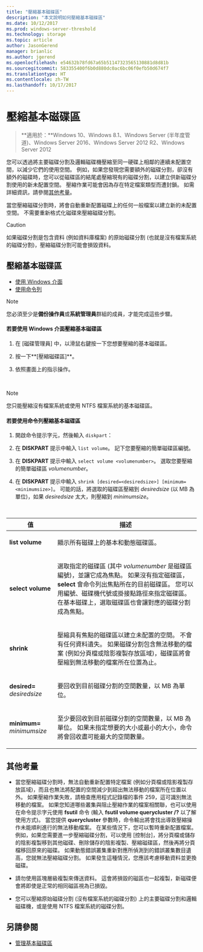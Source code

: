 ```yaml
---
title: "壓縮基本磁碟區"
description: "本文說明如何壓縮基本磁碟區"
ms.date: 10/12/2017
ms.prod: windows-server-threshold
ms.technology: storage
ms.topic: article
author: JasonGerend
manager: brianlic
ms.author: jgerend
ms.openlocfilehash: e54632b78fd67a65b51147323565130881d8d81b
ms.sourcegitcommit: 583355400f6b0d880dc0ac6bc06f0efb50d674f7
ms.translationtype: HT
ms.contentlocale: zh-TW
ms.lasthandoff: 10/17/2017
---
```

# <a name="shrink-a-basic-volume"></a>壓縮基本磁碟區

> **適用於：**Windows 10、Windows 8.1、Windows Server (半年度管道)、Windows Server 2016、Windows Server 2012 R2、Windows Server 2012

您可以透過將主要磁碟分割及邏輯磁碟機壓縮至同一硬碟上相鄰的連續未配置空間，以減少它們的使用空間。 例如，如果您發現您需要額外的磁碟分割，卻沒有額外的磁碟時，您可以從磁碟區的結尾處壓縮現有的磁碟分割，以建立供新磁碟分割使用的新未配置空間。 壓縮作業可能會因為存在特定檔案類型而遭封鎖。 如需詳細資訊，請參閱[其他考量](#addcon)。 

當您壓縮磁碟分割時，將會自動重新配置磁碟上的任何一般檔案以建立新的未配置空間。 不需要重新格式化磁碟來壓縮磁碟分割。

> [!CAUTION]
> 如果磁碟分割是包含資料 (例如資料庫檔案) 的原始磁碟分割 (也就是沒有檔案系統的磁碟分割)，壓縮磁碟分割可能會損毀資料。

## <a name="shrinking-a-basic-volume"></a>壓縮基本磁碟區

-   [使用 Windows 介面](#BKMK_WINUI)
-   [使用命令列](#BKMK_CMD)

> [!NOTE]
> 您必須至少是**備份操作員**或**系統管理員**群組的成員，才能完成這些步驟。

<a id="BKMK_WINUI"></a>
#### <a name="to-shrink-a-basic-volume-using-the-windows-interface"></a>若要使用 Windows 介面壓縮基本磁碟區

1.  在 [磁碟管理員] 中，以滑鼠右鍵按一下您想要壓縮的基本磁碟區。

2.  按一下**\[壓縮磁碟區\]**。

3.  依照畫面上的指示操作。

<br />

> [!NOTE]
> 您只能壓縮沒有檔案系統或使用 NTFS 檔案系統的基本磁碟區。

<a id="BKMK_CMD"></a>
#### <a name="to-shrink-a-basic-volume-using-a-command-line"></a>若要使用命令列壓縮基本磁碟區

1.  開啟命令提示字元，然後輸入 `diskpart`：

2.  在 **DISKPART** 提示中輸入 `list volume`。 記下您要壓縮的簡單磁碟區編號。

3.  在 **DISKPART** 提示中輸入 `select volume <volumenumber>`。 選取您要壓縮的簡單磁碟區 *volumenumber*。

4.  在 **DISKPART** 提示中輸入 `shrink [desired=<desiredsize>] [minimum=<minimumsize>]`。 可能的話，將選取的磁碟區壓縮到 *desiredsize* (以 MB 為單位)，如果 *desiredsize* 太大，則壓縮到 *minimumsize*。

<br />

| 值 | 描述|
|---|---|
| <p>**list volume**</p> | <p>顯示所有磁碟上的基本和動態磁碟區。</p>|
| <p>**select volume**</p> | <p>選取指定的磁碟區 (其中 <em>volumenumber</em> 是磁碟區編號)，並讓它成為焦點。 如果沒有指定磁碟區，**select** 會命令列出焦點所在的目前磁碟區。 您可以用編號、磁碟機代號或掛接點路徑來指定磁碟區。 在基本磁碟上，選取磁碟區也會讓對應的磁碟分割成為焦點。</p> |
| <p>**shrink**</p> | <p>壓縮具有焦點的磁碟區以建立未配置的空間。 不會有任何資料遺失。 如果磁碟分割包含無法移動的檔案 (例如分頁檔或陰影複製存放區域)，磁碟區將會壓縮到無法移動的檔案所在位置為止。 |
| <p>**desired=** <em>desiredsize</em></p> | <p>要回收到目前磁碟分割的空間數量，以 MB 為單位。</p> |
| <p>**minimum=** <em>minimumsize</em></p> | <p>至少要回收到目前磁碟分割的空間數量，以 MB 為單位。 如果未指定想要的大小或最小的大小，命令將會回收盡可能最大的空間數量。</p> 

<a id="addcon"></a>

## <a name="additional-considerations"></a>其他考量

-   當您壓縮磁碟分割時，無法自動重新配置特定檔案 (例如分頁檔或陰影複製存放區域)，而且也無法將配置的空間減少到超出無法移動的檔案所在位置以外。 如果壓縮作業失敗，請檢查應用程式記錄檔的事件 259，這可識別無法移動的檔案。 如果您知道哪些叢集與阻止壓縮作業的檔案相關聯，也可以使用在命令提示字元使用 **fsutil** 命令 (輸入 **fsutil volume querycluster /?** 以了解使用方式)。 當您提供 **querycluster** 參數時，命令輸出將會找出導致壓縮操作未能順利進行的無法移動檔案。
在某些情況下，您可以暫時重新配置檔案。 例如，如果您需要進一步壓縮磁碟分割，可以使用 [控制台]，將分頁檔或儲存的陰影複製移到其他磁碟、刪除儲存的陰影複製、壓縮磁碟區，然後再將分頁檔移回原來的磁碟。 如果動態錯誤叢集重新對應所偵測到的錯誤叢集數目遺高，您就無法壓縮磁碟分割。 如果發生這種情況，您應該考慮移動資料並更換磁碟。

-  請勿使用區塊層級複製來傳送資料。 這會將損毀的磁區也一起複製，新磁碟便會將即使是正常的相同磁區視為已損毀。

-   您可以壓縮原始磁碟分割 (沒有檔案系統的磁碟分割) 上的主要磁碟分割和邏輯磁碟機，或是使用 NTFS 檔案系統的磁碟分割。

## <a name="see-also"></a>另請參閱

-   [管理基本磁碟區](manage-basic-volumes.md)